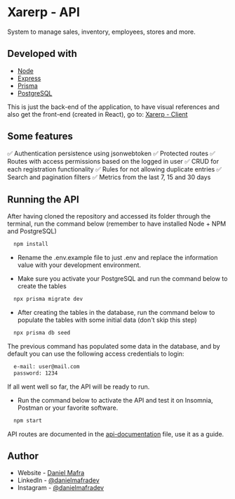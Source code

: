# Xarerp - API

System to manage sales, inventory, employees, stores and more.

## Developed with

* [Node](https://nodejs.org/en/)
* [Express](https://expressjs.com/)
* [Prisma](https://www.prisma.io/)
* [PostgreSQL](https://www.postgresql.org/)

This is just the back-end of the application, to have visual references and also get the front-end (created in React), go to: [Xarerp - Client](https://github.com/DanielMafra/xarerp-client)

## Some features

✅ Authentication persistence using jsonwebtoken
✅ Protected routes
✅ Routes with access permissions based on the logged in user
✅ CRUD for each registration functionality
✅ Rules for not allowing duplicate entries
✅ Search and pagination filters
✅ Metrics from the last 7, 15 and 30 days

## Running the API

After having cloned the repository and accessed its folder through the terminal, run the command below (remember to have installed Node + NPM and PostgreSQL)

```bash
  npm install
```

* Rename the .env.example file to just .env and replace the information value with your development environment.

* Make sure you activate your PostgreSQL and run the command below to create the tables

```bash
  npx prisma migrate dev
```

* After creating the tables in the database, run the command below to populate the tables with some initial data (don't skip this step)

```bash
  npx prisma db seed
```

The previous command has populated some data in the database, and by default you can use the following access credentials to login:

```bash
  e-mail: user@mail.com
  password: 1234
```

If all went well so far, the API will be ready to run.

* Run the command below to activate the API and test it on Insomnia, Postman or your favorite software.

```bash
  npm start
```

API routes are documented in the [api-documentation](https://github.com/DanielMafra/xarerp-api/blob/main/api-documentation.md) file, use it as a guide.

## Author

- Website - [Daniel Mafra](https://danielmafra.github.io)
- LinkedIn - [@danielmafradev](https://linkedin.com/in/danielmafradev)
- Instagram - [@danielmafradev](https://instagram.com/danielmafradev)
